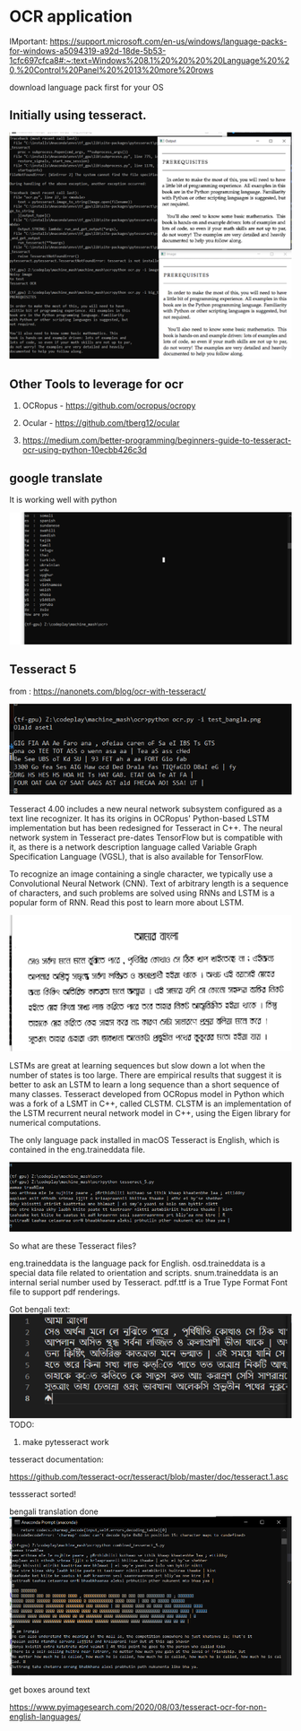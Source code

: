 # OCR application

IMportant: 
https://support.microsoft.com/en-us/windows/language-packs-for-windows-a5094319-a92d-18de-5b53-1cfc697cfca8#:~:text=Windows%208.1%20%20%20%20Language%20%20,%20Control%20Panel%20%2013%20more%20rows

download language pack first for your OS

## Initially using tesseract.

![](./img/Screen.png)

## Other Tools to leverage for ocr

1. OCRopus - https://github.com/ocropus/ocropy

1. Ocular - https://github.com/tberg12/ocular

1. https://medium.com/better-programming/beginners-guide-to-tesseract-ocr-using-python-10ecbb426c3d

## google translate

It is working well with python

![](./img/googletrans.png)

## Tesseract 5

from : https://nanonets.com/blog/ocr-with-tesseract/

![](./img/tesseract_cots.png)

Tesseract 4.00 includes a new neural network subsystem configured as a text line recognizer. It has its origins in OCRopus' Python-based LSTM implementation but has been redesigned for Tesseract in C++. The neural network system in Tesseract pre-dates TensorFlow but is compatible with it, as there is a network description language called Variable Graph Specification Language (VGSL), that is also available for TensorFlow.

To recognize an image containing a single character, we typically use a Convolutional Neural Network (CNN). Text of arbitrary length is a sequence of characters, and such problems are solved using RNNs and LSTM is a popular form of RNN. Read this post to learn more about LSTM.

![](./img/t5_preprocessed.png)

LSTMs are great at learning sequences but slow down a lot when the number of states is too large. There are empirical results that suggest it is better to ask an LSTM to learn a long sequence than a short sequence of many classes. Tesseract developed from OCRopus model in Python which was a fork of a LSMT in C++, called CLSTM. CLSTM is an implementation of the LSTM recurrent neural network model in C++, using the Eigen library for numerical computations.

The only language pack installed in macOS Tesseract is English, which is contained in the eng.traineddata file.

![](./img/sub_optimal.png)

So what are these Tesseract files?

eng.traineddata is the language pack for English.
osd.traineddata is a special data file related to orientation and scripts.
snum.traineddata is an internal serial number used by Tesseract.
pdf.ttf is a True Type Format Font file to support pdf renderings.

Got bengali text:
![](./img/bengali_text.png)
TODO:

1. make pytesseract work

tesseract documentation:

https://github.com/tesseract-ocr/tesseract/blob/master/doc/tesseract.1.asc

tessseract sorted!

bengali translation done
![](./img/bengali_translated.png)

get boxes around text

https://www.pyimagesearch.com/2020/08/03/tesseract-ocr-for-non-english-languages/